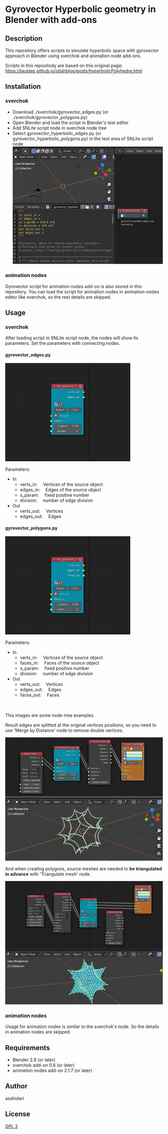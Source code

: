 # Gyrovector Hyperbolic geometry in Blender with add-ons

## Description

This repository offers scripts to simulate hyperbolic space with gyrovector approach in Blender using sverchok and animation node add-ons.

Scripts in this repositody are based on this original page:
https://laustep.github.io/stlahblog/posts/hyperbolicPolyhedra.html

## Installation

### sverchok

* Download ./sverchok/gyrovector_edges.py (or ./sverchok/gyrovector_polygons.py)
* Open Blender and load the script in Blender's text editor
* Add SNLite script node in sverchok node tree
* Select gyrovector_hyperbolic_edges.py (or gyrovector_hyperbolic_polygons.py) in the text area of SNLite script node
![Selecting script for SN node](./images/selecting_script_for_sn_node.png)

### animation nodes

Gyrovector script for animation nodes add-on is also stored in this repository. You can load the script for animation nodes in animation-nodes editor like sverchok, so the rest details are skipped.

## Usage

### sverchok

After loading script in SNLite script node, the nodes will show its parameters. Set the parameters with connecting nodes.

#### gyrovector_edges.py  
<img src="./images/gyrovector_edges_script_node_screen_shot.png" alt="Image of gyrovectorscript node for edges" width="400">

Parameters:  
  - In
    - verts_in:&emsp; Vertices of the source object
    - edges_in:&emsp; Edges of the source object
    - s_param:&emsp; fixed positive number
    - division:&emsp; number of edge division
  - Out
    - verts_out:&emsp; Vertices
    - edges_out:&emsp; Edges

#### gyrovector_polygons.py  
 <img src="./images/gyrovector_polygons_script_node_screen_shot.png" alt="Image of gyrovectorscript node for polygons" width="400">  

Parameters:
  - In
    - verts_in:&emsp; Vertices of the source object
    - faces_in:&emsp; Faces of the source object
    - s_param:&emsp; fixed positive number
    - division:&emsp; number of edge division
  - Out
    - verts_out:&emsp; Vertices
    - edges_out:&emsp; Edges
    - faces_out:&emsp; Faces

<br/><br/>
This images are some node-tree examples.

Result edges are splitted at the original vertices positions, so you need to use 'Merge by Distance' node to remove double vertices.

![Example of the node tree](./images/gyrovector_script_node_tree_screen_shot.png)

And when creating polygons, source meshes are needed to **be triangulated in advance** with 'Triangulate mesh' node.

![Example of the node tree 2](./images/gyrovector_hyperbolic_icosahedron_screen_shot.png)
### animation nodes

Usage for animation nodes is similar to the sverchok's node. So the details in animation nodes are skipped.

## Requirements

* Blender 2.8 (or later)
* sverchok add-on 0.6 (or later)
* animation nodes add-on 2.1.7 (or later)

## Author

asahidari

## License

[GPL 3](https://www.gnu.org/licenses/quick-guide-gplv3.html)

